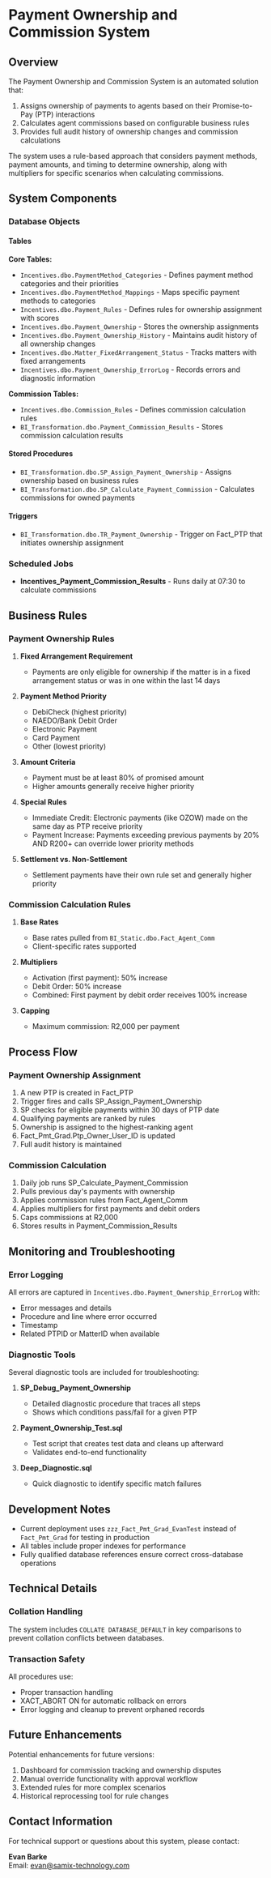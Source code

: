 # Payment Ownership and Commission System

## Overview

The Payment Ownership and Commission System is an automated solution that:

1. Assigns ownership of payments to agents based on their Promise-to-Pay (PTP) interactions
2. Calculates agent commissions based on configurable business rules
3. Provides full audit history of ownership changes and commission calculations

The system uses a rule-based approach that considers payment methods, payment amounts, and timing to determine ownership, along with multipliers for specific scenarios when calculating commissions.

## System Components

### Database Objects

#### Tables

**Core Tables:**
- `Incentives.dbo.PaymentMethod_Categories` - Defines payment method categories and their priorities
- `Incentives.dbo.PaymentMethod_Mappings` - Maps specific payment methods to categories
- `Incentives.dbo.Payment_Rules` - Defines rules for ownership assignment with scores
- `Incentives.dbo.Payment_Ownership` - Stores the ownership assignments
- `Incentives.dbo.Payment_Ownership_History` - Maintains audit history of all ownership changes
- `Incentives.dbo.Matter_FixedArrangement_Status` - Tracks matters with fixed arrangements
- `Incentives.dbo.Payment_Ownership_ErrorLog` - Records errors and diagnostic information

**Commission Tables:**
- `Incentives.dbo.Commission_Rules` - Defines commission calculation rules
- `BI_Transformation.dbo.Payment_Commission_Results` - Stores commission calculation results

#### Stored Procedures

- `BI_Transformation.dbo.SP_Assign_Payment_Ownership` - Assigns ownership based on business rules
- `BI_Transformation.dbo.SP_Calculate_Payment_Commission` - Calculates commissions for owned payments

#### Triggers

- `BI_Transformation.dbo.TR_Payment_Ownership` - Trigger on Fact_PTP that initiates ownership assignment

### Scheduled Jobs

- **Incentives_Payment_Commission_Results** - Runs daily at 07:30 to calculate commissions

## Business Rules

### Payment Ownership Rules

1. **Fixed Arrangement Requirement**
   - Payments are only eligible for ownership if the matter is in a fixed arrangement status or was in one within the last 14 days

2. **Payment Method Priority**
   - DebiCheck (highest priority)
   - NAEDO/Bank Debit Order
   - Electronic Payment
   - Card Payment
   - Other (lowest priority)

3. **Amount Criteria**
   - Payment must be at least 80% of promised amount
   - Higher amounts generally receive higher priority

4. **Special Rules**
   - Immediate Credit: Electronic payments (like OZOW) made on the same day as PTP receive priority
   - Payment Increase: Payments exceeding previous payments by 20% AND R200+ can override lower priority methods

5. **Settlement vs. Non-Settlement**
   - Settlement payments have their own rule set and generally higher priority

### Commission Calculation Rules

1. **Base Rates**
   - Base rates pulled from `BI_Static.dbo.Fact_Agent_Comm`
   - Client-specific rates supported

2. **Multipliers**
   - Activation (first payment): 50% increase
   - Debit Order: 50% increase
   - Combined: First payment by debit order receives 100% increase

3. **Capping**
   - Maximum commission: R2,000 per payment

## Process Flow

### Payment Ownership Assignment

1. A new PTP is created in Fact_PTP
2. Trigger fires and calls SP_Assign_Payment_Ownership
3. SP checks for eligible payments within 30 days of PTP date
4. Qualifying payments are ranked by rules
5. Ownership is assigned to the highest-ranking agent
6. Fact_Pmt_Grad.Ptp_Owner_User_ID is updated
7. Full audit history is maintained

### Commission Calculation

1. Daily job runs SP_Calculate_Payment_Commission
2. Pulls previous day's payments with ownership
3. Applies commission rules from Fact_Agent_Comm
4. Applies multipliers for first payments and debit orders
5. Caps commissions at R2,000
6. Stores results in Payment_Commission_Results

## Monitoring and Troubleshooting

### Error Logging

All errors are captured in `Incentives.dbo.Payment_Ownership_ErrorLog` with:
- Error messages and details
- Procedure and line where error occurred
- Timestamp
- Related PTPID or MatterID when available

### Diagnostic Tools

Several diagnostic tools are included for troubleshooting:

1. **SP_Debug_Payment_Ownership**
   - Detailed diagnostic procedure that traces all steps
   - Shows which conditions pass/fail for a given PTP

2. **Payment_Ownership_Test.sql**
   - Test script that creates test data and cleans up afterward
   - Validates end-to-end functionality

3. **Deep_Diagnostic.sql**
   - Quick diagnostic to identify specific match failures

## Development Notes

- Current deployment uses `zzz_Fact_Pmt_Grad_EvanTest` instead of `Fact_Pmt_Grad` for testing in production
- All tables include proper indexes for performance
- Fully qualified database references ensure correct cross-database operations

## Technical Details

### Collation Handling

The system includes `COLLATE DATABASE_DEFAULT` in key comparisons to prevent collation conflicts between databases.

### Transaction Safety

All procedures use:
- Proper transaction handling
- XACT_ABORT ON for automatic rollback on errors
- Error logging and cleanup to prevent orphaned records

## Future Enhancements

Potential enhancements for future versions:

1. Dashboard for commission tracking and ownership disputes
2. Manual override functionality with approval workflow
3. Extended rules for more complex scenarios
4. Historical reprocessing tool for rule changes

## Contact Information

For technical support or questions about this system, please contact:

**Evan Barke**  
Email: [evan@samix-technology.com](mailto:evan@samix-technology.com)
